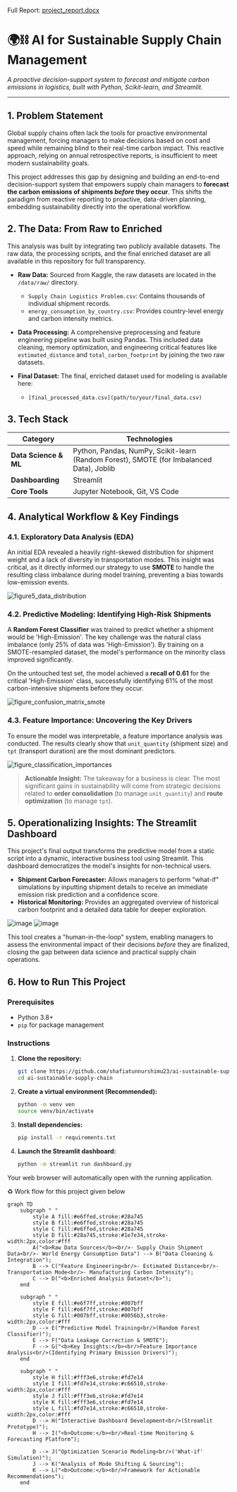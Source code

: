 Full Report:
[project_report.docx](https://github.com/user-attachments/files/20968823/project_report.docx)






# 🌍⛓️ AI for Sustainable Supply Chain Management

*A proactive decision-support system to forecast and mitigate carbon emissions in logistics, built with Python, Scikit-learn, and Streamlit.*

---

## 1. Problem Statement

Global supply chains often lack the tools for proactive environmental management, forcing managers to make decisions based on cost and speed while remaining blind to their real-time carbon impact. This reactive approach, relying on annual retrospective reports, is insufficient to meet modern sustainability goals.

This project addresses this gap by designing and building an end-to-end decision-support system that empowers supply chain managers to **forecast the carbon emissions of shipments *before* they occur**. This shifts the paradigm from reactive reporting to proactive, data-driven planning, embedding sustainability directly into the operational workflow.

## 2. The Data: From Raw to Enriched

This analysis was built by integrating two publicly available datasets. The raw data, the processing scripts, and the final enriched dataset are all available in this repository for full transparency.

- **Raw Data:** Sourced from Kaggle, the raw datasets are located in the `/data/raw/` directory.
  - `Supply Chain Logistics Problem.csv`: Contains thousands of individual shipment records.
  - `energy_consumption_by_country.csv`: Provides country-level energy and carbon intensity metrics.

- **Data Processing:** A comprehensive preprocessing and feature engineering pipeline was built using Pandas. This included data cleaning, memory optimization, and engineering critical features like `estimated_distance` and `total_carbon_footprint` by joining the two raw datasets.

- **Final Dataset:** The final, enriched dataset used for modeling is available here:
  - `[final_processed_data.csv](path/to/your/final_data.csv)` <!-- ### TODO: UPDATE THIS LINK ### -->

## 3. Tech Stack

| Category | Technologies |
|---|---|
| **Data Science & ML** | Python, Pandas, NumPy, Scikit-learn (Random Forest), SMOTE (for Imbalanced Data), Joblib |
| **Dashboarding** | Streamlit |
| **Core Tools** | Jupyter Notebook, Git, VS Code |

## 4. Analytical Workflow & Key Findings
### 4.1. Exploratory Data Analysis (EDA)

An initial EDA revealed a heavily right-skewed distribution for shipment weight and a lack of diversity in transportation modes. This insight was critical, as it directly informed our strategy to use **SMOTE** to handle the resulting class imbalance during model training, preventing a bias towards low-emission events.

![figure5_data_distribution](https://github.com/user-attachments/assets/e06facb4-4091-48c5-910b-e1ee51ad166e) <!-- ### TODO: UPDATE THIS LINK ### -->

### 4.2. Predictive Modeling: Identifying High-Risk Shipments

A **Random Forest Classifier** was trained to predict whether a shipment would be 'High-Emission'. The key challenge was the natural class imbalance (only 25% of data was 'High-Emission'). By training on a SMOTE-resampled dataset, the model's performance on the minority class improved significantly.

On the untouched test set, the model achieved a **recall of 0.61** for the critical 'High-Emission' class, successfully identifying 61% of the most carbon-intensive shipments before they occur.

![figure_confusion_matrix_smote](https://github.com/user-attachments/assets/53537050-29d3-4323-a136-d2c0905f4209) <!-- ### TODO: UPDATE THIS LINK ### -->

### 4.3. Feature Importance: Uncovering the Key Drivers

To ensure the model was interpretable, a feature importance analysis was conducted. The results clearly show that `unit_quantity` (shipment size) and `tpt` (transport duration) are the most dominant predictors.

![figure_classification_importances](https://github.com/user-attachments/assets/94a51d4e-7b4a-404f-a7ae-f8a5a722bd89) <!-- ### TODO: UPDATE THIS LINK ### -->
> **Actionable Insight:** The takeaway for a business is clear. The most significant gains in sustainability will come from strategic decisions related to **order consolidation** (to manage `unit_quantity`) and **route optimization** (to manage `tpt`).

## 5. Operationalizing Insights: The Streamlit Dashboard

This project's final output transforms the predictive model from a static script into a dynamic, interactive business tool using Streamlit. This dashboard democratizes the model's insights for non-technical users.

- **Shipment Carbon Forecaster:** Allows managers to perform "what-if" simulations by inputting shipment details to receive an immediate emission risk prediction and a confidence score.
- **Historical Monitoring:** Provides an aggregated overview of historical carbon footprint and a detailed data table for deeper exploration.

![image](https://github.com/user-attachments/assets/8806a5f0-be42-4a84-9db9-bef37eec77e8)
![image](https://github.com/user-attachments/assets/91f033a3-8bfa-4fc1-93bc-9a44aa8bb527)



 <!-- ### TODO: UPDATE THIS LINK ### -->

This tool creates a "human-in-the-loop" system, enabling managers to assess the environmental impact of their decisions *before* they are finalized, closing the gap between data science and practical supply chain operations.

## 6. How to Run This Project

### Prerequisites
- Python 3.8+
- `pip` for package management

### Instructions
1. **Clone the repository:**
   ```bash
   git clone https://github.com/shafiatunnurshimu23/ai-sustainable-supply-chain.git
   cd ai-sustainable-supply-chain
2. **Create a virtual environment (Recommended):**
   ```bash
   python -m venv ven
   source venv/bin/activate 
3. **Install dependencies:**
   ```bash
   pip install -r requirements.txt
4. **Launch the Streamlit dashboard:**
   ```bash
   python -m streamlit run dashboard.py
Your web browser will automatically open with the running application.

♻️ Work flow for this project given below
```mermaid
graph TD
    subgraph " "
        style A fill:#e6ffed,stroke:#28a745
        style B fill:#e6ffed,stroke:#28a745
        style C fill:#e6ffed,stroke:#28a745
        style D fill:#28a745,stroke:#1e7e34,stroke-width:2px,color:#fff
        A("<b>Raw Data Sources</b><br/>- Supply Chain Shipment Data<br/>- World Energy Consumption Data") --> B("Data Cleaning & Integration");
        B --> C("Feature Engineering<br/>- Estimated Distance<br/>- Transportation Mode<br/>- Manufacturing Carbon Intensity");
        C --> D("<b>Enriched Analysis Dataset</b>");
    end

    subgraph " "
        style E fill:#e6f7ff,stroke:#007bff
        style F fill:#e6f7ff,stroke:#007bff
        style G fill:#007bff,stroke:#0056b3,stroke-width:2px,color:#fff
        D --> E("Predictive Model Training<br/>(Random Forest Classifier)");
        E --> F("Data Leakage Correction & SMOTE");
        F --> G("<b>Key Insights:</b><br/>Feature Importance Analysis<br/>(Identifying Primary Emission Drivers)");
    end

    subgraph " "
        style H fill:#fff3e6,stroke:#fd7e14
        style I fill:#fd7e14,stroke:#c66510,stroke-width:2px,color:#fff
        style J fill:#fff3e6,stroke:#fd7e14
        style K fill:#fff3e6,stroke:#fd7e14
        style L fill:#fd7e14,stroke:#c66510,stroke-width:2px,color:#fff
        D --> H("Interactive Dashboard Development<br/>(Streamlit Prototype)");
        H --> I("<b>Outcome:</b><br/>Real-time Monitoring & Forecasting Platform");
        
        D --> J("Optimization Scenario Modeling<br/>('What-if' Simulation)");
        J --> K("Analysis of Mode Shifting & Sourcing");
        K --> L("<b>Outcome:</b><br/>Framework for Actionable Recommendations");
    end
